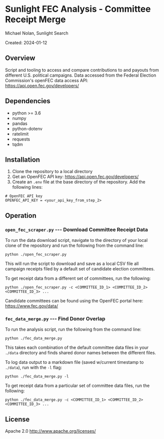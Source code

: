 # Sunlight FEC Analysis - Committee Receipt Merge
Michael Nolan, Sunlight Search

Created: 2024-01-12

## Overview
Script and tooling to access and compare contributions to and payouts from different U.S. political campaigns. Data accessed from the Federal Election Commission's openFEC data access API: https://api.open.fec.gov/developers/

## Dependencies
- python >= 3.6
- numpy
- pandas
- python-dotenv
- ratelimit
- requests
- tqdm

## Installation
1. Clone the repository to a local directory
2. Get an OpenFEC API key: https://api.open.fec.gov/developers/
3. Create an `.env` file at the base directory of the repository. Add the following lines:
```
# OpenFEC API key
OPENFEC_API_KEY = <your_api_key_from_step_2>
```

## Operation

### `open_fec_scraper.py` --- Download Committee Receipt Data
To run the data download script, navigate to the directory of your local clone of the repository and run the following from the command line:
```
python ./open_fec_scraper.py
```
This will run the script to download and save as a local CSV file all campaign receipts filed by a default set of candidate election committees.

To get receipt data from a different set of committees, run the following:
```
python ./open_fec_scraper.py -c <COMMITTEE_ID_1> <COMMITTEE_ID_2> <COMMITTEE_ID_3> ...
```
Candidate committees can be found using the OpenFEC portal here: https://www.fec.gov/data/

### `fec_data_merge.py` --- Find Donor Overlap
To run the analysis script, run the following from the command line:
```
python ./fec_data_merge.py
```
This takes each combination of the default committee data files in your `./data` directory and finds shared donor names between the different files.

To log data output to a markdown file (saved w/current timestamp to `./data`), run with the `-l` flag:
```
python ./fec_data_merge.py -l
```

To get receipt data from a particular set of committee data files, run the following:
```
python ./fec_data_merge.py -c <COMMITTEE_ID_1> <COMMITTEE_ID_2> <COMMITTEE_ID_3> ...
```

## License
Apache 2.0 http://www.apache.org/licenses/
